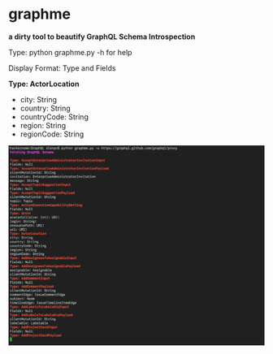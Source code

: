 # graphme
**a dirty tool to beautify GraphQL Schema Introspection**

Type: python graphme.py -h for help

Display Format: Type and Fields

**Type: ActorLocation**

* city: String
* country: String
* countryCode: String
* region: String
* regionCode: String

![test image](https://github.com/dienuet/GraphQL/blob/master/test.png)
